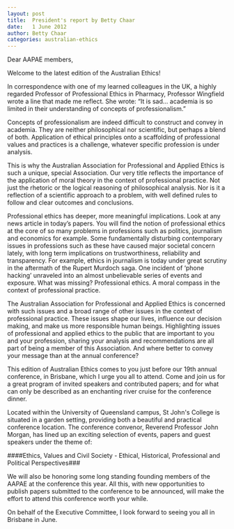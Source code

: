 ```yaml
---
layout: post
title:  President's report by Betty Chaar
date:   1 June 2012
author: Betty Chaar 
categories: australian-ethics
---
```


Dear AAPAE members,

Welcome to the latest edition of the Australian Ethics!

In correspondence with one of my learned colleagues in the UK, a highly regarded Professor of Professional Ethics in Pharmacy, Professor Wingfield wrote a line that made me reflect. She wrote: “It is sad... academia is so limited in their understanding of concepts of professionalism.”

Concepts of professionalism are indeed difficult to construct and convey in academia. They are neither philosophical nor scientific, but perhaps a blend of both. Application of ethical principles onto a scaffolding of professional values and practices is a challenge, whatever specific profession is under analysis.

This is why the Australian Association for Professional and Applied Ethics is such a unique, special Association. Our very title reflects the importance of the application of moral theory in the context of professional practice. Not just the rhetoric or the logical reasoning of philosophical analysis. Nor is it a reflection of a scientific approach to a problem, with well defined rules to follow and clear outcomes and conclusions.

Professional ethics has deeper, more meaningful implications. Look at any news article in today’s papers. You will find the notion of professional ethics at the core of so many problems in professions such as politics, journalism and economics for example. Some fundamentally disturbing contemporary issues in professions such as these have caused major societal concern lately, with long term implications on trustworthiness, reliability and transparency. For example, ethics in journalism is today under great scrutiny in the aftermath of the Rupert Murdoch saga. One incident of ‘phone hacking’ unraveled into an almost unbelievable series of events and exposure. What was missing? Professional ethics. A moral compass in the context of professional practice.

The Australian Association for Professional and Applied Ethics is concerned with such issues and a broad range of other issues in the context of professional practice. These issues shape our lives, influence our decision making, and make us more responsible human beings. Highlighting issues of professional and applied ethics to the public that are important to you and your profession, sharing your analysis and recommendations are all part of being a member of this Association. And where better to convey your message than at the annual conference?

This edition of Australian Ethics comes to you just before our 19th annual conference, in Brisbane, which I urge you all to attend. Come and join us for a great program of invited speakers and contributed papers; and for what can only be described as an enchanting river cruise for the conference dinner.

Located within the University of Queensland campus, St John's College is situated in a garden setting, providing both a beautiful and practical conference location. The conference convenor, Reverend Professor John Morgan, has lined up an exciting selection of events, papers and guest speakers under the theme of:

####Ethics, Values and Civil Society - Ethical, Historical, Professional and Political Perspectives###

We will also be honoring some long standing founding members of the AAPAE at the conference this year. All this, with new opportunities to publish papers submitted to the conference to be announced, will make the effort to attend this conference worth your while.

On behalf of the Executive Committee, I look forward to seeing you all in Brisbane in June.
